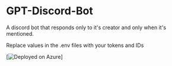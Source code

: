 # GPT-Discord-Bot
A discord bot that responds only to it's creator and only when it's mentioned.

Replace values in the .env files with your tokens and IDs

[![Deployed on Azure](https://img.shields.io/badge/Deployed%20on-Azure-blue)]
